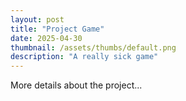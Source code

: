 ```yaml
---
layout: post
title: "Project Game"
date: 2025-04-30
thumbnail: /assets/thumbs/default.png
description: "A really sick game"
---
```

More details about the project...
